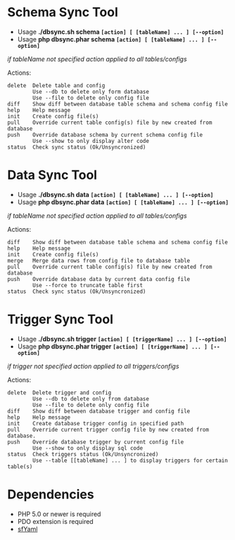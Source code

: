 # Schema Sync Tool #
  * Usage **./dbsync.sh schema `[action] [ [tableName] ... ] [--option]`**
  * Usage **php dbsync.phar schema `[action] [ [tableName] ... ] [--option]`**

_if tableName not specified action applied to all tables/configs_

Actions:
```
delete  Delete table and config
        Use --db to delete only form database
        Use --file to delete only config file
diff    Show diff between database table schema and schema config file
help    Help message
init    Create config file(s)
pull    Override current table config(s) file by new created from database
push    Override database schema by current schema config file
        Use --show to only display alter code
status  Check sync status (Ok/Unsyncronized)
```

# Data Sync Tool #

  * Usage **./dbsync.sh data `[action] [ [tableName] ... ] [--option]`**
  * Usage **php dbsync.phar data `[action] [ [tableName] ... ] [--option]`**

_if tableName not specified action applied to all tables/configs_

Actions:
```
diff    Show diff between database table schema and schema config file
help    Help message
init    Create config file(s)
merge   Merge data rows from config file to database table
pull    Override current table config(s) file by new created from database
push    Override database data by current data config file
        Use --force to truncate table first
status  Check sync status (Ok/Unsyncronized)
```

# Trigger Sync Tool #

  * Usage **./dbsync.sh trigger `[action] [ [triggerName] ... ] [--option]`**
  * Usage **php dbsync.phar trigger `[action] [ [triggerName] ... ] [--option]`**

_if trigger not specified action applied to all triggers/configs_

Actions:
```
delete  Delete trigger and config
        Use --db to delete only from database
        Use --file to delete only config file
diff    Show diff between database trigger and config file
help    Help message
init    Create database trigger config in specified path
pull    Override current trigger config file by new created from database.
push    Override database trigger by current config file
        Use --show to only display sql code
status  Check triggers status (Ok/Unsyncronized)
        Use --table [[tableName] ... ] to display triggers for certain table(s)
```

# Dependencies #
  * PHP 5.0 or newer is required
  * PDO extension is required
  * [sfYaml](http://components.symfony-project.org/yaml/)